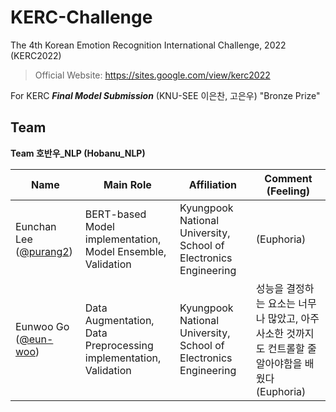 # KERC-Challenge
The 4th Korean Emotion Recognition International Challenge, 2022 (KERC2022)
> Official Website: https://sites.google.com/view/kerc2022

For KERC ***Final Model Submission*** (KNU-SEE 이은찬, 고은우) "Bronze Prize"



## Team

**Team 호반우_NLP (Hobanu_NLP)**

Name | Main Role | Affiliation | Comment (Feeling)
---- | ---- | ---- | ----
Eunchan Lee ([@purang2](https://github.com/purang2)) | BERT-based Model implementation, Model Ensemble, Validation| Kyungpook National University, School of Electronics Engineering | (Euphoria)
Eunwoo Go ([@eun-woo](https://github.com/eun-woo))| Data Augmentation, Data Preprocessing implementation, Validation | Kyungpook National University, School of Electronics Engineering | 성능을 결정하는 요소는 너무나 많았고, 아주 사소한 것까지도 컨트롤할 줄 알아야함을 배웠다 (Euphoria)
